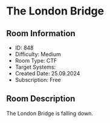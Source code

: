 ﻿# The London Bridge

## Room Information
- ID: 848
- Difficulty: Medium
- Room Type: CTF
- Target Systems: 
- Created Date: 25.09.2024
- Subscription: Free

## Room Description
The London Bridge is falling down.
